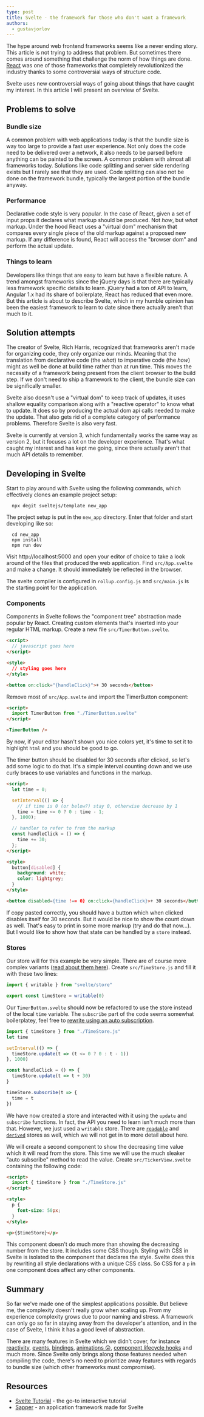 ```yaml
---
type: post
title: Svelte - the framework for those who don't want a framework
authors:
  - gustavjorlov
---
```


The hype around web frontend frameworks seems like a never ending story. This article is not trying to address that problem. But sometimes there comes around something that challenge the norm of how things are done. [React](https://reactjs.org) was one of those frameworks that completely revolutionized the industry thanks to some controversial ways of structure code.

Svelte uses new controversial ways of going about things that have caught my interest. In this article I will present an overview of Svelte.

<!-- more -->

## Problems to solve

### Bundle size

A common problem with web applications today is that the bundle size is way too large to provide a fast user experience. Not only does the code need to be delivered over a network, it also needs to be parsed before anything can be painted to the screen. A common problem with almost all frameworks today. Solutions like code splitting and server side rendering exists but I rarely see that they are used. Code splitting can also not be done on the framework bundle, typically the largest portion of the bundle anyway.

### Performance

Declarative code style is very popular. In the case of React, given a set of input props it declares what markup should be produced. Not _how_, but _what_ markup. Under the hood React uses a "virtual dom" mechanism that compares every single piece of the old markup against a proposed new markup. If any difference is found, React will access the "browser dom" and perform the actual update.

### Things to learn

Developers like things that are easy to learn but have a flexible nature. A trend amongst frameworks since the jQuery days is that there are typically less framework specific details to learn. jQuery had a ton of API to learn, Angular 1.x had its share of boilerplate, React has reduced that even more. But this article is about to describe Svelte, which in my humble opinion has been the easiest framework to learn to date since there actually aren't that much to it.

## Solution attempts

The creator of Svelte, Rich Harris, recognized that frameworks aren't made for organizing code, they only organize our minds. Meaning that the translation from declarative code (the _what_) to imperative code (the _how_) might as well be done at build time rather than at run time. This moves the necessity of a framework being present from the client browser to the build step. If we don't need to ship a framework to the client, the bundle size can be significally smaller.

Svelte also doesn't use a "virtual dom" to keep track of updates, it uses shallow equality comparison along with a "reactive operator" to know what to update. It does so by producing the actual dom api calls needed to make the update. That also gets rid of a complete category of performance problems. Therefore Svelte is also very fast.

Svelte is currently at version 3, which fundamentally works the same way as version 2, but it focuses a lot on the developer experience. That's what caught my interest and has kept me going, since there actually aren't that much API details to remember.

## Developing in Svelte

Start to play around with Svelte using the following commands, which effectively clones an example project setup:

```shell
  npx degit sveltejs/template new_app
```

The project setup is put in the `new_app` directory. Enter that folder and start developing like so:

```shell
  cd new_app
  npm install
  npm run dev
```

Visit http://localhost:5000 and open your editor of choice to take a look around of the files that produced the web application. Find `src/App.svelte` and make a change. It should immediately be reflected in the browser.

The svelte compiler is configured in `rollup.config.js` and `src/main.js` is the starting point for the application.

### Components

Components in Svelte follows the "component tree" abstraction made popular by React. Creating custom elements that's inserted into your regular HTML markup. Create a new file `src/TimerButton.svelte`.

```html
<script>
  // javascript goes here
</script>

<style>
  // styling goes here
</style>

<button on:click="{handleClick}">+ 30 seconds</button>
```

Remove most of `src/App.svelte` and import the TimerButton component:

```html
<script>
  import TimerButton from "./TimerButton.svelte"
</script>

<TimerButton />
```

By now, if your editor hasn't shown you nice colors yet, it's time to set it to highlight `html` and you should be good to go.

The timer button should be disabled for 30 seconds after clicked, so let's add some logic to do that. It's a simple interval counting down and we use curly braces to use variables and functions in the markup.

```html
<script>
  let time = 0;

  setInterval(() => {
    // if time is 0 (or below?) stay 0, otherwise decrease by 1
    time = time <= 0 ? 0 : time - 1;
  }, 1000);

  // handler to refer to from the markup
  const handleClick = () => {
    time += 30;
  };
</script>

<style>
  button[disabled] {
    background: white;
    color: lightgrey;
  }
</style>

<button disabled={time !== 0} on:click={handleClick}>+ 30 seconds</button>
```

If copy pasted correctly, you should have a button which when clicked disables itself for 30 seconds. But it would be nice to show the count down as well. That's easy to print in some more markup (try and do that now...). But I would like to show how that state can be handled by a `store` instead.

### Stores

Our store will for this example be very simple. There are of course more complex variants ([read about them here](https://svelte.dev/tutorial/writable-stores)). Create `src/TimeStore.js` and fill it with these two lines:

```javascript
import { writable } from "svelte/store"

export const timeStore = writable(0)
```

Our `TimerButton.svelte` should now be refactored to use the store instead of the local `time` variable. The `subscribe` part of the code seems somewhat boilerplatey, feel free to [rewrite using an auto subscription](https://svelte.dev/tutorial/auto-subscriptions).

```javascript
import { timeStore } from "./TimeStore.js"
let time

setInterval(() => {
  timeStore.update(t => (t <= 0 ? 0 : t - 1))
}, 1000)

const handleClick = () => {
  timeStore.update(t => t + 30)
}

timeStore.subscribe(t => {
  time = t
})
```

We have now created a store and interacted with it using the `update` and `subscribe` functions. In fact, the API you need to learn isn't much more than that. However, we just used a `writable` store. There are [`readable`](https://svelte.dev/tutorial/readable-stores) and [`derived`](https://svelte.dev/tutorial/derived-stores) stores as well, which we will not get in to more detail about here.

We will create a second component to show the decreasing time value which it will read from the store. This time we will use the much sleaker "auto subscribe" method to read the value. Create `src/TickerView.svelte` containing the following code:

```html
<script>
  import { timeStore } from "./TimeStore.js"
</script>

<style>
  p {
    font-size: 50px;
  }
</style>

<p>{$timeStore}</p>
```

This component doesn't do much more than showing the decreasing number from the store. It includes some CSS though. Styling with CSS in Svelte is isolated to the component that declares the style. Svelte does this by rewriting all style declarations with a unique CSS class. So CSS for a `p` in one component does affect any other components.

## Summary

So far we've made one of the simplest applications possible. But believe me, the complexity doesn't really grow when scaling up. From my experience complexity grows due to poor naming and stress. A framework can only go so far in staying away from the developer's attention, and in the case of Svelte, I think it has a good level of abstraction.

There are many features in Svelte which we didn't cover, for instance [reactivity](https://svelte.dev/tutorial/reactive-assignments), [events](https://svelte.dev/tutorial/dom-events), [bindings](https://svelte.dev/tutorial/text-inputs), [animations 😲](https://svelte.dev/tutorial/tweened), [component lifecycle hooks](https://svelte.dev/tutorial/onmount) and much more. Since Svelte only brings along those features needed when compiling the code, there's no need to prioritize away features with regards to bundle size (which other frameworks must compromise).

## Resources

- [Svelte Tutorial](https://svelte.dev/tutorial/basics) - the go-to interactive tutorial
- [Sapper](https://sapper.svelte.dev/) - an application framework made for Svelte
